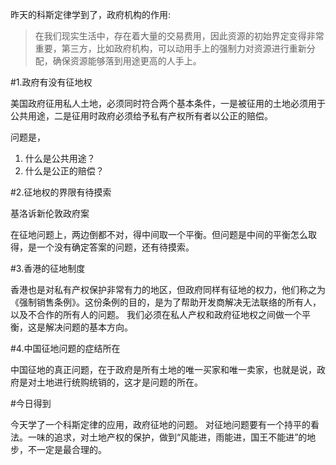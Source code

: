 昨天的科斯定律学到了，政府机构的作用:
> 在我们现实生活中，存在着大量的交易费用，因此资源的初始界定变得非常重要，第三方，比如政府机构，可以动用手上的强制力对资源进行重新分配，确保资源能够落到用途更高的人手上。

#1.政府有没有征地权

美国政府征用私人土地，必须同时符合两个基本条件，一是被征用的土地必须用于公共用途，二是征用时政府必须给予私有产权所有者以公正的赔偿。

问题是，
1. 什么是公共用途？
2. 什么是公正的赔偿？

#2.征地权的界限有待摸索

基洛诉新伦敦政府案

在征地问题上，两边倒都不对，得中间取一个平衡。但问题是中间的平衡怎么取得，是一个没有确定答案的问题，还有待摸索。

#3.香港的征地制度

香港也是对私有产权保护非常有力的地区，但政府同样有征地的权力，他们称之为《强制销售条例》。这份条例的目的，是为了帮助开发商解决无法联络的所有人，以及不合作的所有人的问题。
我们必须在私人产权和政府征地权之间做一个平衡，这是解决问题的基本方向。

#4.中国征地问题的症结所在

中国征地的真正问题，在于政府是所有土地的唯一买家和唯一卖家，也就是说，政府是对土地进行统购统销的，这才是问题的所在。

#今日得到

今天学了一个科斯定律的应用，政府征地的问题。
对征地问题要有一个持平的看法。一味的追求，对土地产权的保护，做到“风能进，雨能进，国王不能进”的地步，不一定是最合理的。
